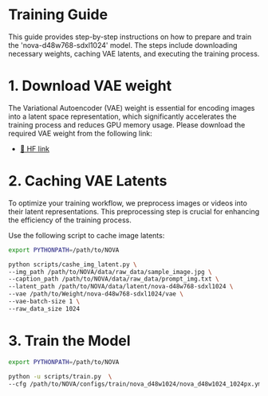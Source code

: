 # Training Guide

This guide provides step-by-step instructions on how to prepare and train the 'nova-d48w768-sdxl1024' model. The steps include downloading necessary weights, caching VAE latents, and executing the training process.


# 1. Download VAE weight

The Variational Autoencoder (VAE) weight is essential for encoding images into a latent space representation, which significantly accelerates the training process and reduces GPU memory usage. Please download the required VAE weight from the following link:

- [🤗 HF link](https://huggingface.co/BAAI/nova-d48w768-sdxl1024)

# 2. Caching VAE Latents

To optimize your training workflow, we preprocess images or videos into their latent representations. This preprocessing step is crucial for enhancing the efficiency of the training process.

Use the following script to cache image latents:

```bash
export PYTHONPATH=/path/to/NOVA

python scripts/cashe_img_latent.py \
--img_path /path/to/NOVA/data/raw_data/sample_image.jpg \
--caption_path /path/to/NOVA/data/raw_data/prompt_img.txt \
--latent_path /path/to/NOVA/data/latent/nova-d48w768-sdxl1024 \
--vae /path/to/Weight/nova-d48w768-sdxl1024/vae \
--vae-batch-size 1 \
--raw_data_size 1024
```

# 3. Train the Model
```bash
export PYTHONPATH=/path/to/NOVA

python -u scripts/train.py  \
--cfg /path/to/NOVA/configs/train/nova_d48w1024/nova_d48w1024_1024px.yml
```